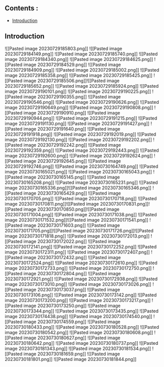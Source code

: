 
## Contents :
- [Introduction](#introduction)

## Introduction
![[Pasted image 20230729185803.png]]
![[Pasted image 20230729184149.png]]
![[Pasted image 20230729185740.png]]
![[Pasted image 20230729184340.png]]
![[Pasted image 20230729184625.png]]
![[Pasted image 20230729184529.png]]
![[Pasted image 20230729184909.png]]
![[Pasted image 20230729185002.png]]
![[Pasted image 20230729185358.png]]
![[Pasted image 20230729185425.png]]
![[Pasted image 20230729185506.png]]![[Pasted image 20230729185652.png]]
![[Pasted image 20230729185924.png]]
![[Pasted image 20230729190101.png]]
![[Pasted image 20230729190225.png]]
![[Pasted image 20230729190355.png]]
![[Pasted image 20230729190546.png]]
![[Pasted image 20230729190626.png]]
![[Pasted image 20230729190649.png]]
![[Pasted image 20230729190808.png]]
![[Pasted image 20230729190910.png]]
![[Pasted image 20230729190944.png]]
![[Pasted image 20230729191215.png]]
![[Pasted image 20230729191130.png]]
![[Pasted image 20230729191427.png]]
![[Pasted image 20230729191640.png]]
![[Pasted image 20230729191918.png]]
![[Pasted image 20230729192019.png]]
![[Pasted image 20230729192130.png]]
![[Pasted image 20230729192202.png]]
![[Pasted image 20230729192242.png]]
![[Pasted image 20230729192359.png]]
![[Pasted image 20230729192443.png]]
![[Pasted image 20230729192600.png]]
![[Pasted image 20230729192624.png]]
![[Pasted image 20230729192645.png]]
![[Pasted image 20230729192746.png]]
![[Pasted image 20230730164749.png]]
![[Pasted image 20230730165021.png]]
![[Pasted image 20230730165043.png]]
![[Pasted image 20230730165145.png]]
![[Pasted image 20230730165208.png]]
![[Pasted image 20230730165231.png]]
![[Pasted image 20230730165336.png]]![[Pasted image 20230730165346.png]]
![[Pasted image 20230730165429.png]]
![[Pasted image 20230730170705.png]]
![[Pasted image 20230730170718.png]]
![[Pasted image 20230730170811.png]]![[Pasted image 20230730170831.png]]![[Pasted image 20230730170850.png]]![[Pasted image 20230730171004.png]]
![[Pasted image 20230730171038.png]]
![[Pasted image 20230730171532.png]]![[Pasted image 20230730171541.png]]
![[Pasted image 20230730171603.png]]
![[Pasted image 20230730171705.png]]![[Pasted image 20230730171726.png]]![[Pasted image 20230730171818.png]]
![[Pasted image 20230730172013.png]]
![[Pasted image 20230730172022.png]]
![[Pasted image 20230730172141.png]]
![[Pasted image 20230730172252.png]]
![[Pasted image 20230730172311.png]]
![[Pasted image 20230730172407.png]]
![[Pasted image 20230730172432.png]]
![[Pasted image 20230730172524.png]]
![[Pasted image 20230730172610.png]]
![[Pasted image 20230730172733.png]]
![[Pasted image 20230730172750.png]]
![[Pasted image 20230730172804.png]]
![[Pasted image 20230730172921.png]]
![[Pasted image 20230730172938.png]]
![[Pasted image 20230730173010.png]]
![[Pasted image 20230730173026.png]]
![[Pasted image 20230730173037.png]]
![[Pasted image 20230730173106.png]]
![[Pasted image 20230730173142.png]]
![[Pasted image 20230730173200.png]]
![[Pasted image 20230730173217.png]]
![[Pasted image 20230730173250.png]]
![[Pasted image 20230730173344.png]]
![[Pasted image 20230730173435.png]]
![[Pasted image 20230730174438.png]]
![[Pasted image 20230730174540.png]]
![[Pasted image 20230730174559.png]]
![[Pasted image 20230730180433.png]]
![[Pasted image 20230730180528.png]]
![[Pasted image 20230730180542.png]]
![[Pasted image 20230730180608.png]]
![[Pasted image 20230730180627.png]]
![[Pasted image 20230730180642.png]]
![[Pasted image 20230730180737.png]]
![[Pasted image 20230730181343.png]]
![[Pasted image 20230730181534.png]]
![[Pasted image 20230730181659.png]]
![[Pasted image 20230730181801.png]]
![[Pasted image 20230730181844.png]]